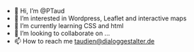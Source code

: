 - 👋 Hi, I’m @PTaud
- 👀 I’m interested in Wordpress, Leaflet and interactive maps
- 🌱 I’m currently learning CSS and html
- 💞️ I’m looking to collaborate on ...
- 📫 How to reach me taudien@dialoggestalter.de

<!---
PTaud/PTaud is a ✨ special ✨ repository because its `README.md` (this file) appears on your GitHub profile.
You can click the Preview link to take a look at your changes.
--->
